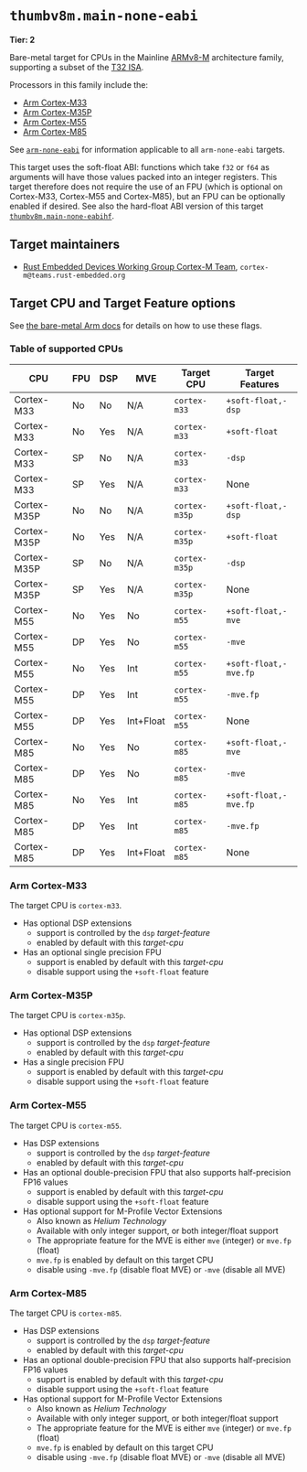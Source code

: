 # `thumbv8m.main-none-eabi`

**Tier: 2**

Bare-metal target for CPUs in the Mainline [ARMv8-M] architecture family, supporting a subset of the [T32 ISA][t32-isa].

Processors in this family include the:

* [Arm Cortex-M33][cortex-m33]
* [Arm Cortex-M35P][cortex-m35p]
* [Arm Cortex-M55][cortex-m55]
* [Arm Cortex-M85][cortex-m85]

See [`arm-none-eabi`](arm-none-eabi.md) for information applicable to all `arm-none-eabi` targets.

This target uses the soft-float ABI: functions which take `f32` or `f64` as arguments will have those values packed into an integer registers. This target therefore does not require the use of an FPU (which is optional on Cortex-M33, Cortex-M55 and Cortex-M85), but an FPU can be optionally enabled if desired. See also the hard-float ABI version of this target [`thumbv8m.main-none-eabihf`](thumbv7em-none-eabihf.md).

[t32-isa]: https://developer.arm.com/Architectures/T32%20Instruction%20Set%20Architecture
[ARMv8-M]: https://developer.arm.com/documentation/ddi0553/latest/
[cortex-m33]: https://developer.arm.com/Processors/Cortex-M33
[cortex-m35p]: https://developer.arm.com/Processors/Cortex-M35P
[cortex-m55]: https://developer.arm.com/Processors/Cortex-M55
[cortex-m85]: https://developer.arm.com/Processors/Cortex-M85

## Target maintainers

* [Rust Embedded Devices Working Group Cortex-M Team](https://github.com/rust-embedded), `cortex-m@teams.rust-embedded.org`

## Target CPU and Target Feature options

See [the bare-metal Arm
docs](arm-none-eabi.md#target-cpu-and-target-feature-options) for details on how
to use these flags.

### Table of supported CPUs

| CPU         | FPU | DSP | MVE       | Target CPU    | Target Features       |
| ----------- | --- | --- | --------- | ------------- | --------------------- |
| Cortex-M33  | No  | No  | N/A       | `cortex-m33`  | `+soft-float,-dsp`    |
| Cortex-M33  | No  | Yes | N/A       | `cortex-m33`  | `+soft-float`         |
| Cortex-M33  | SP  | No  | N/A       | `cortex-m33`  | `-dsp`                |
| Cortex-M33  | SP  | Yes | N/A       | `cortex-m33`  | None                  |
| Cortex-M35P | No  | No  | N/A       | `cortex-m35p` | `+soft-float,-dsp`    |
| Cortex-M35P | No  | Yes | N/A       | `cortex-m35p` | `+soft-float`         |
| Cortex-M35P | SP  | No  | N/A       | `cortex-m35p` | `-dsp`                |
| Cortex-M35P | SP  | Yes | N/A       | `cortex-m35p` | None                  |
| Cortex-M55  | No  | Yes | No        | `cortex-m55`  | `+soft-float,-mve`    |
| Cortex-M55  | DP  | Yes | No        | `cortex-m55`  | `-mve`                |
| Cortex-M55  | No  | Yes | Int       | `cortex-m55`  | `+soft-float,-mve.fp` |
| Cortex-M55  | DP  | Yes | Int       | `cortex-m55`  | `-mve.fp`             |
| Cortex-M55  | DP  | Yes | Int+Float | `cortex-m55`  | None                  |
| Cortex-M85  | No  | Yes | No        | `cortex-m85`  | `+soft-float,-mve`    |
| Cortex-M85  | DP  | Yes | No        | `cortex-m85`  | `-mve`                |
| Cortex-M85  | No  | Yes | Int       | `cortex-m85`  | `+soft-float,-mve.fp` |
| Cortex-M85  | DP  | Yes | Int       | `cortex-m85`  | `-mve.fp`             |
| Cortex-M85  | DP  | Yes | Int+Float | `cortex-m85`  | None                  |

### Arm Cortex-M33

The target CPU is `cortex-m33`.

* Has optional DSP extensions
  * support is controlled by the `dsp` *target-feature*
  * enabled by default with this *target-cpu*
* Has an optional single precision FPU
  * support is enabled by default with this *target-cpu*
  * disable support using the `+soft-float` feature

### Arm Cortex-M35P

The target CPU is `cortex-m35p`.

* Has optional DSP extensions
  * support is controlled by the `dsp` *target-feature*
  * enabled by default with this *target-cpu*
* Has a single precision FPU
  * support is enabled by default with this *target-cpu*
  * disable support using the `+soft-float` feature

### Arm Cortex-M55

The target CPU is `cortex-m55`.

* Has DSP extensions
  * support is controlled by the `dsp` *target-feature*
  * enabled by default with this *target-cpu*
* Has an optional double-precision FPU that also supports half-precision FP16 values
  * support is enabled by default with this *target-cpu*
  * disable support using the `+soft-float` feature
* Has optional support for M-Profile Vector Extensions
  * Also known as *Helium Technology*
  * Available with only integer support, or both integer/float support
  * The appropriate feature for the MVE is either `mve` (integer) or `mve.fp` (float)
  * `mve.fp` is enabled by default on this target CPU
  * disable using `-mve.fp` (disable float MVE) or `-mve` (disable all MVE)

### Arm Cortex-M85

The target CPU is `cortex-m85`.

* Has DSP extensions
  * support is controlled by the `dsp` *target-feature*
  * enabled by default with this *target-cpu*
* Has an optional double-precision FPU that also supports half-precision FP16 values
  * support is enabled by default with this *target-cpu*
  * disable support using the `+soft-float` feature
* Has optional support for M-Profile Vector Extensions
  * Also known as *Helium Technology*
  * Available with only integer support, or both integer/float support
  * The appropriate feature for the MVE is either `mve` (integer) or `mve.fp` (float)
  * `mve.fp` is enabled by default on this target CPU
  * disable using `-mve.fp` (disable float MVE) or `-mve` (disable all MVE)
